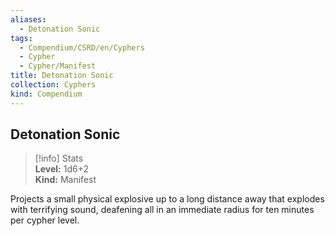 ```yaml
---
aliases:
  - Detonation Sonic
tags:
  - Compendium/CSRD/en/Cyphers
  - Cypher
  - Cypher/Manifest
title: Detonation Sonic
collection: Cyphers
kind: Compendium
---
```

## Detonation Sonic  
>[!info] Stats  
> **Level:** 1d6+2  
> **Kind:** Manifest
  
Projects a small physical explosive up to a long distance away that explodes with terrifying sound, deafening all in an immediate radius for ten minutes per cypher level.